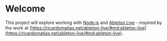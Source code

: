 # Welcome

This project will explore working with [Node.js](https://nodejs.org/en) and [Ableton Live](https://www.ableton.com/en/live/) - inspired by the work at [https://ricardomatias.net/ableton-live/#md:ableton-live](https://ricardomatias.net/ableton-live/#md:ableton-live).
